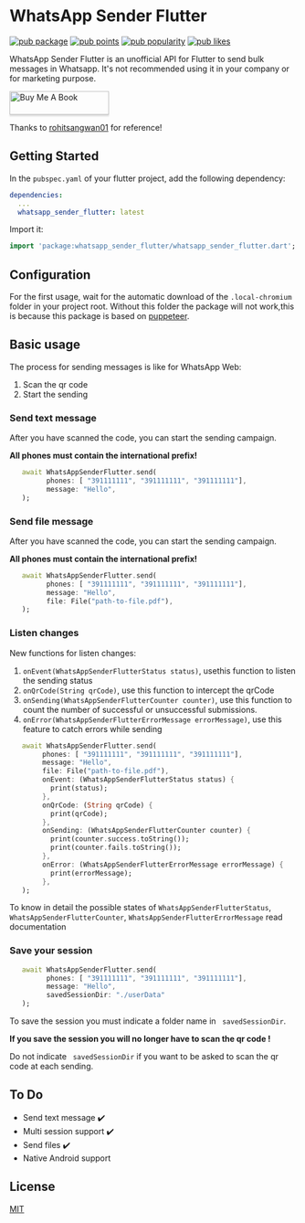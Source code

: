 # WhatsApp Sender Flutter
[![pub package](https://img.shields.io/pub/v/whatsapp_sender_flutter.svg)](https://pub.dev/packages/whatsapp_sender_flutter)
[![pub points](https://img.shields.io/pub/points/whatsapp_sender_flutter?logo=dart)](https://pub.dev/packages/whatsapp_sender_flutter/score)
[![pub popularity](https://img.shields.io/pub/popularity/whatsapp_sender_flutter?logo=dart)](https://pub.dev/packages/whatsapp_sender_flutter/score)
[![pub likes](https://img.shields.io/pub/likes/whatsapp_sender_flutter?logo=dart)](https://pub.dev/packages/whatsapp_sender_flutter/score)

WhatsApp Sender Flutter is an unofficial API for Flutter to send bulk messages in Whatsapp. It's not recommended using it in your company or for marketing purpose.

<a href="https://www.buymeacoffee.com/patrickNicT" target="_blank"><img src="https://www.buymeacoffee.com/assets/img/custom_images/orange_img.png" alt="Buy Me A Book" style="height: 41px !important;width: 174px !important;box-shadow: 0px 3px 2px 0px rgba(190, 190, 190, 0.5) !important;-webkit-box-shadow: 0px 3px 2px 0px rgba(190, 190, 190, 0.5) !important;" ></a>

Thanks to [rohitsangwan01](https://github.com/rohitsangwan01) for reference!


## Getting Started
In the `pubspec.yaml` of your flutter project, add the following dependency:

```yaml
dependencies:
  ...
  whatsapp_sender_flutter: latest
```

Import it:

```dart
import 'package:whatsapp_sender_flutter/whatsapp_sender_flutter.dart';
```

## Configuration
For the first usage, wait for the automatic download of the ```.local-chromium``` folder in your project root. Without this folder the package will not work,this is because this package is based on [puppeteer](https://github.com/xvrh/puppeteer-dart).
## Basic usage


The process for sending messages is like for WhatsApp Web:

1. Scan the qr code
2. Start the sending


### Send text message
After you have scanned the code, you can start the sending campaign.

**All phones must contain the international prefix!**

```dart
   await WhatsAppSenderFlutter.send(
         phones: [ "391111111", "391111111", "391111111"],
         message: "Hello",
   );
```

### Send file message
After you have scanned the code, you can start the sending campaign.

**All phones must contain the international prefix!**

```dart
   await WhatsAppSenderFlutter.send(
         phones: [ "391111111", "391111111", "391111111"],
         message: "Hello",
         file: File("path-to-file.pdf"),
   );
```

### Listen changes

New functions for listen changes:

1. ```onEvent(WhatsAppSenderFlutterStatus status)```, usethis function to listen the sending status
2. ```onQrCode(String qrCode)```, use this function to intercept the qrCode 
3. ```onSending(WhatsAppSenderFlutterCounter counter)```, use this function to count the number of successful or unsuccessful submissions. 
4. ```onError(WhatsAppSenderFlutterErrorMessage errorMessage)```, use this feature to catch errors while sending

```dart
   await WhatsAppSenderFlutter.send(
        phones: [ "391111111", "391111111", "391111111"],
        message: "Hello",
        file: File("path-to-file.pdf"),
        onEvent: (WhatsAppSenderFlutterStatus status) {
          print(status);
        },
        onQrCode: (String qrCode) {
          print(qrCode);
        },
        onSending: (WhatsAppSenderFlutterCounter counter) {
          print(counter.success.toString());
          print(counter.fails.toString());
        },
        onError: (WhatsAppSenderFlutterErrorMessage errorMessage) {
          print(errorMessage);
        },
   );
```
To know in detail the possible states of ```WhatsAppSenderFlutterStatus```, ```WhatsAppSenderFlutterCounter```, ```WhatsAppSenderFlutterErrorMessage``` read documentation

### Save your session

```dart
   await WhatsAppSenderFlutter.send(
         phones: [ "391111111", "391111111", "391111111"],
         message: "Hello",
         savedSessionDir: "./userData"
   );
```

To save the session you must indicate a folder name in ``` savedSessionDir```.

**If you save the session you will no longer have to scan the qr code !**

Do not indicate ``` savedSessionDir``` if you want to be asked to scan the qr code at each sending.

## To Do
- Send text message ✔️
- Multi session support ✔️
- Send files ✔️
- Native Android support


## License
[MIT](https://choosealicense.com/licenses/mit/)

